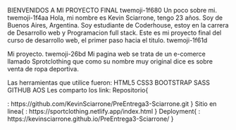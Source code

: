 BIENVENIDOS A MI PROYECTO FINAL twemoji-1f680
Un poco sobre mi. twemoji-1f4aa
Hola, mi nombre es Kevin Sciarrone, tengo 23 años. Soy de Buenos Aires, Argentina. Soy estudiante de Coderhouse, estoy en la carrera de Desarrollo web y Programacion full stack.
Este es mi proyecto final del curso de desarrollo web, el primer paso hacia el titulo. twemoji-1f61d

Mi proyecto. twemoji-26bd
Mi pagina web se trata de un e-comerce llamado Sprotclothing que como su nombre muy original dice es sobre venta de ropa deportiva.

Las herramientas que utilice fueron:
HTML5
CSS3
BOOTSTRAP
SASS
GITHUB
AOS
Les comparto los link:
Repositorio{
<link> : https://github.com/KevinSciarrone/PreEntrega3-Sciarrone.git
}
Sitio en linea{
<link> : https://sportclothing.netlify.app/index.html
}
Deployment{
<link> : https://kevinsciarrone.github.io/PreEntrega3-Sciarrone/
}
